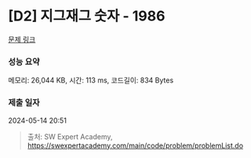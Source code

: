 # [D2] 지그재그 숫자 - 1986 

[문제 링크](https://swexpertacademy.com/main/code/problem/problemDetail.do?contestProbId=AV5PxmBqAe8DFAUq) 

### 성능 요약

메모리: 26,044 KB, 시간: 113 ms, 코드길이: 834 Bytes

### 제출 일자

2024-05-14 20:51



> 출처: SW Expert Academy, https://swexpertacademy.com/main/code/problem/problemList.do